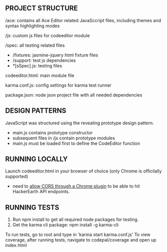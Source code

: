 PROJECT STRUCTURE
--------------
/ace: contains all Ace Editor related JavaSccript files, including themes and syntax highlighting modes

/js: custom js files for codeeditor module

/spec: all testing related files
- /fixtures: jasmine-jquery html fixture files
- /support: test js dependencies
- *[sSpec].js: testing files

codeeditor.html: main module file

karma.conf.js: config settings for karma test runner

package.json: node json project file with all needed dependencies

DESIGN PATTERNS
-------------
JavaScript was structured using the revealing prototype design pattern.
- main.js contains prototype constructor
- subsequent files in /js contain prototype modules 
- main.js must be loaded first to define the CodeEditor function

RUNNING LOCALLY
-------------
Launch codeeditor.html in your browser of choice (only Chrome is officilally supported)
- need to [allow CORS through a Chrome plugin](https://chrome.google.com/webstore/detail/allow-control-allow-origi/nlfbmbojpeacfghkpbjhddihlkkiljbi?hl=en) to be able to hit HackerEarth API endpoints.

RUNNING TESTS
-------------

1. Run npm install to get all required node packages for testing.
2. Get the karma cli package: npm install -g karma-cli

To run tests, go to root and type in 'karma start karma.conf.js'
To view coverage, after running tests, navigate to codepal/coverage and open up index.html

